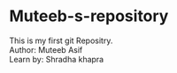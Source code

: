 # Muteeb-s-repository
This is my first git Repositry.
<br>
Author: Muteeb Asif <br>
Learn by: Shradha khapra
